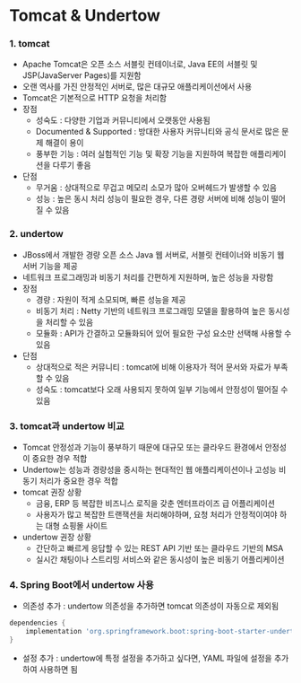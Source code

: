 # Tomcat & Undertow

### 1. tomcat
- Apache Tomcat은 오픈 소스 서블릿 컨테이너로, Java EE의 서블릿 및 JSP(JavaServer Pages)를 지원함
- 오랜 역사를 가진 안정적인 서버로, 많은 대규모 애플리케이션에서 사용
- Tomcat은 기본적으로 HTTP 요청을 처리함
-  장점
	- 성숙도 : 다양한 기업과 커뮤니티에서 오랫동안 사용됨
	- Documented & Supported : 방대한 사용자 커뮤니티와 공식 문서로 많은 문제 해결이 용이
	- 풍부한 기능 : 여러 실험적인 기능 및 확장 기능을 지원하여 복잡한 애플리케이션을 다루기 좋음
- 단점
	- 무거움 : 상대적으로 무겁고 메모리 소모가 많아 오버헤드가 발생할 수 있음
	- 성능 : 높은 동시 처리 성능이 필요한 경우, 다른 경량 서버에 비해 성능이 떨어질 수 있음
### 2. undertow
- JBoss에서 개발한 경량 오픈 소스 Java 웹 서버로, 서블릿 컨테이너와 비동기 웹 서버 기능을 제공
- 네트워크 프로그래밍과 비동기 처리를 간편하게 지원하며, 높은 성능을 자랑함
- 장점
	- 경량 : 자원이 적게 소모되며, 빠른 성능을 제공
	- 비동기 처리 : Netty 기반의 네트워크 프로그래밍 모델을 활용하여 높은 동시성을 처리할 수 있음
	- 모듈화 : API가 간결하고 모듈화되어 있어 필요한 구성 요소만 선택해 사용할 수 있음
- 단점
	- 상대적으로 적은 커뮤니티 : tomcat에 비해 이용자가 적어 문서와 자료가 부족할 수 있음
	- 성숙도 : tomcat보다 오래 사용되지 못하여 일부 기능에서 안정성이 떨어질 수 있음
### 3. tomcat과 undertow 비교
- Tomcat 안정성과 기능이 풍부하기 때문에 대규모 또는 클라우드 환경에서 안정성이 중요한 경우 적합
- Undertow는 성능과 경량성을 중시하는 현대적인 웹 애플리케이션이나 고성능 비동기 처리가 중요한 경우 적합
- tomcat 권장 상황
	- 금융, ERP 등 복잡한 비즈니스 로직을 갖춘 엔터프라이즈 급 어플리케이션
	- 사용자가 많고 복잡한 트랜잭션을 처리해야하며, 요청 처리가 안정적이여야 하는 대형 쇼핑몰 사이트
- undertow 권장 상황
	- 간단하고 빠르게 응답할 수 있는 REST API 기반 또는 클라우드 기반의 MSA
	- 실시간 채팅이나 스트리밍 서비스와 같은 동시성이 높은 비동기 어플리케이션
### 4. Spring Boot에서 undertow 사용
- 의존성 추가 : undertow 의존성을 추가하면 tomcat 의존성이 자동으로 제외됨
```groovy
dependencies {
    implementation 'org.springframework.boot:spring-boot-starter-undertow'
}
```
- 설정 추가 : undertow에 특정 설정을 추가하고 싶다면, YAML 파일에 설정을 추가하여 사용하면 됨